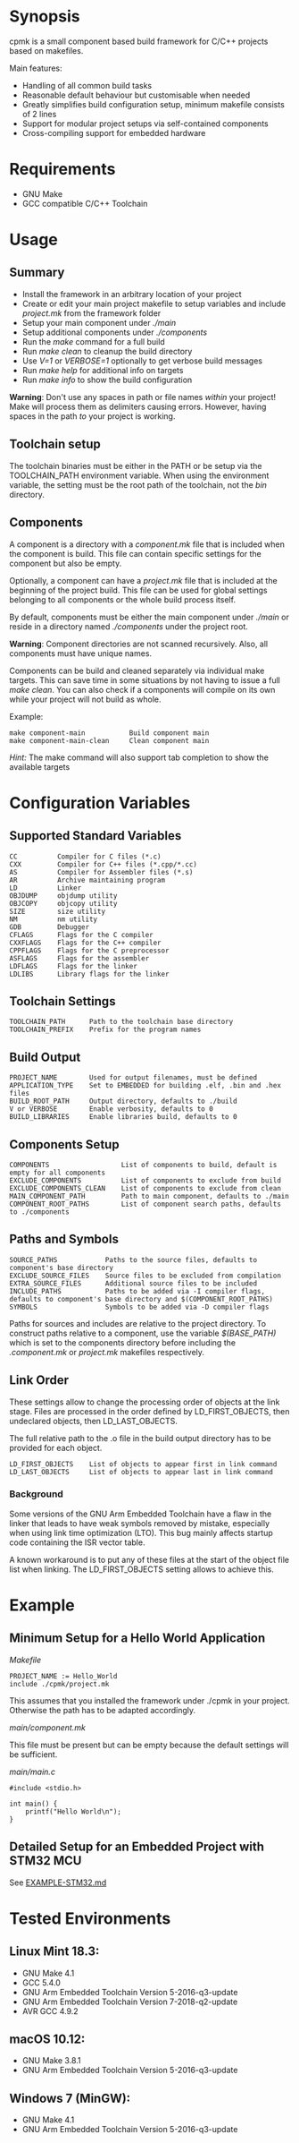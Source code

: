 # Synopsis

cpmk is a small component based build framework for C/C++ projects based on makefiles.

Main features:

- Handling of all common build tasks
- Reasonable default behaviour but customisable when needed
- Greatly simplifies build configuration setup, minimum makefile consists of 2 lines
- Support for modular project setups via self-contained components
- Cross-compiling support for embedded hardware


# Requirements

- GNU Make
- GCC compatible C/C++ Toolchain


# Usage

## Summary

- Install the framework in an arbitrary location of your project
- Create or edit your main project makefile to setup variables and include
*project.mk* from the framework folder
- Setup your main component under *./main*
- Setup additional components under *./components*
- Run the *make* command for a full build
- Run *make clean* to cleanup the build directory
- Use *V=1* or *VERBOSE=1* optionally to get verbose build messages
- Run *make help* for additional info on targets
- Run *make info* to show the build configuration

**Warning**: Don't use any spaces in path or file names *within* your project! Make will process them as delimiters causing errors. However, having spaces in the path *to* your project is working.


## Toolchain setup

The toolchain binaries must be either in the PATH or be setup via the TOOLCHAIN_PATH environment variable. When using the environment variable, the setting must be the root path of the toolchain, not the *bin* directory.


## Components

A component is a directory with a *component.mk* file that is included when the component is build. This file can contain specific settings for the component but also be empty.

Optionally, a component can have a *project.mk* file that is included at the beginning of the project build. This file can be used for global settings belonging to all components or the whole build process itself.

By default, components must be either the main component under *./main* or reside in a directory named *./components* under the project root. 

**Warning**: Component directories are not scanned recursively. Also, all components must have unique names.

Components can be build and cleaned separately via individual make targets. This can save time in some situations by not having to issue a full *make clean*. You can also check if a components will compile on its own while your project will not build as whole.

Example:

    make component-main           Build component main
    make component-main-clean     Clean component main

*Hint:* The make command will also support tab completion to show the available targets


# Configuration Variables

## Supported Standard Variables

    CC          Compiler for C files (*.c)
    CXX         Compiler for C++ files (*.cpp/*.cc)
    AS          Compiler for Assembler files (*.s)
    AR          Archive maintaining program
    LD          Linker
    OBJDUMP     objdump utility
    OBJCOPY     objcopy utility
    SIZE        size utility
    NM          nm utility
    GDB         Debugger
    CFLAGS      Flags for the C compiler
    CXXFLAGS    Flags for the C++ compiler
    CPPFLAGS    Flags for the C preprocessor
    ASFLAGS     Flags for the assembler
    LDFLAGS     Flags for the linker
    LDLIBS      Library flags for the linker


## Toolchain Settings

    TOOLCHAIN_PATH      Path to the toolchain base directory
    TOOLCHAIN_PREFIX    Prefix for the program names


## Build Output

    PROJECT_NAME        Used for output filenames, must be defined
    APPLICATION_TYPE    Set to EMBEDDED for building .elf, .bin and .hex files
    BUILD_ROOT_PATH     Output directory, defaults to ./build
    V or VERBOSE        Enable verbosity, defaults to 0
    BUILD_LIBRARIES     Enable libraries build, defaults to 0


## Components Setup

    COMPONENTS                  List of components to build, default is empty for all components
    EXCLUDE_COMPONENTS          List of components to exclude from build
    EXCLUDE_COMPONENTS_CLEAN    List of components to exclude from clean
    MAIN_COMPONENT_PATH         Path to main component, defaults to ./main
    COMPONENT_ROOT_PATHS        List of component search paths, defaults to ./components


## Paths and Symbols

    SOURCE_PATHS            Paths to the source files, defaults to component's base directory
    EXCLUDE_SOURCE_FILES    Source files to be excluded from compilation
    EXTRA_SOURCE_FILES      Additional source files to be included
    INCLUDE_PATHS           Paths to be added via -I compiler flags, defaults to component's base directory and $(COMPONENT_ROOT_PATHS)
    SYMBOLS                 Symbols to be added via -D compiler flags

Paths for sources and includes are relative to the project directory. To construct paths relative to a component, use the variable *$(BASE_PATH)* which is set to the components directory before including the *.component.mk* or *project.mk* makefiles respectively.


## Link Order

These settings allow to change the processing order of objects at the link stage. Files are processed in the order defined by LD_FIRST_OBJECTS, then undeclared objects, then LD_LAST_OBJECTS.

The full relative path to the .o file in the build output directory has to be provided for each object.

    LD_FIRST_OBJECTS    List of objects to appear first in link command
    LD_LAST_OBJECTS     List of objects to appear last in link command

### Background

Some versions of the GNU Arm Embedded Toolchain have a flaw in the linker that leads to have weak symbols removed by mistake, especially when using link time optimization (LTO). This bug mainly affects startup code containing the ISR vector table.

A known workaround is to put any of these files at the start of the object file list when linking. The LD_FIRST_OBJECTS setting allows to achieve this.


# Example

## Minimum Setup for a Hello World Application

*Makefile*

    PROJECT_NAME := Hello_World
    include ./cpmk/project.mk

This assumes that you installed the framework under ./cpmk in your project. Otherwise the path has to be adapted accordingly.

*main/component.mk*

This file must be present but can be empty because the default settings will be sufficient.

*main/main.c*

    #include <stdio.h>

    int main() {
        printf("Hello World\n");
    }

## Detailed Setup for an Embedded Project with STM32 MCU

See [EXAMPLE-STM32.md](EXAMPLE-STM32.md)


# Tested Environments

## Linux Mint 18.3:

- GNU Make 4.1
- GCC 5.4.0
- GNU Arm Embedded Toolchain Version 5-2016-q3-update
- GNU Arm Embedded Toolchain Version 7-2018-q2-update
- AVR GCC 4.9.2

## macOS 10.12:

- GNU Make 3.8.1
- GNU Arm Embedded Toolchain Version 5-2016-q3-update

## Windows 7 (MinGW):
- GNU Make 4.1
- GNU Arm Embedded Toolchain Version 5-2016-q3-update
